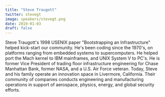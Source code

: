 ```yaml
---
title: "Steve Traugott"
twitter: stevegt
image: speakers/stevegt.png
date: 2019-01-03
draft: false
---
```

Steve Traugott's 1998 USENIX paper "Bootstrapping an Infrastructure" helped kick-start our community.  He's been coding since the 1970's, on platforms ranging from embedded systems to supercomputers.  He helped port the Mach kernel to IBM mainframes, and UNIX System V to PC's.  He is former Vice President of trading floor infrastructure engineering for Chase Manhattan Bank, former NASA, and a U.S. Air Force veteran.  Today, Steve and his family operate an innovation space in Livermore, California. Their community of companies conducts engineering and manufacturing operations in support of aerospace, physics, energy, and global security efforts.



